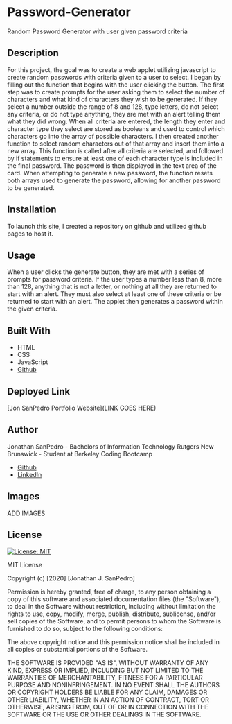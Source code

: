 # Password-Generator
Random Password Generator with user given password criteria

## Description
For this project, the goal was to create a web applet utilizing javascript to create random passwords with criteria given to a user to select. I began by filling out the function that begins with the user clicking the button. The first step was to create prompts for the user asking them to select the number of characters and what kind of characters they wish to be generated. If they select a number outside the range of 8 and 128, type letters, do not select any criteria, or do not type anything, they are met with an alert telling them what they did wrong. When all criteria are entered, the length they enter and character type they select are stored as booleans and used to control which characters go into the array of possible characters. I then created another function to select random characters out of that array and insert them into a new array. This function is called after all criteria are selected, and followed by if statements to ensure at least one of each character type is included in the final password. The password is then displayed in the text area of the card. When attempting to generate a new password, the function resets both arrays used to generate the password, allowing for another password to be generated. 

## Installation
To launch this site, I created a repository on github and utilized github pages to host it.

## Usage
When a user clicks the generate button, they are met with a series of prompts for password criteria. If the user types a number less than 8, more than 128, anything that is not a letter, or nothing at all they are returned to start with an alert. They must also select at least one of these criteria or be returned to start with an alert. The applet then generates a password within the given criteria.

## Built With
* HTML
* CSS
* JavaScript
* [Github](https://github.com/)

## Deployed Link
[Jon SanPedro Portfolio Website](LINK GOES HERE)

## Author
Jonathan SanPedro - Bachelors of Information Technology Rutgers New Brunswick - Student at Berkeley Coding Bootcamp

* [Github](https://github.com/jsp117)
* [LinkedIn](https://www.linkedin.com/in/jonathan-s-6ab32283/)

## Images
ADD IMAGES

## License
[![License: MIT](https://img.shields.io/badge/License-MIT-yellow.svg)](https://opensource.org/licenses/MIT)

MIT License

Copyright (c) [2020] [Jonathan J. SanPedro]

Permission is hereby granted, free of charge, to any person obtaining a copy
of this software and associated documentation files (the "Software"), to deal
in the Software without restriction, including without limitation the rights
to use, copy, modify, merge, publish, distribute, sublicense, and/or sell
copies of the Software, and to permit persons to whom the Software is
furnished to do so, subject to the following conditions:

The above copyright notice and this permission notice shall be included in all
copies or substantial portions of the Software.

THE SOFTWARE IS PROVIDED "AS IS", WITHOUT WARRANTY OF ANY KIND, EXPRESS OR
IMPLIED, INCLUDING BUT NOT LIMITED TO THE WARRANTIES OF MERCHANTABILITY,
FITNESS FOR A PARTICULAR PURPOSE AND NONINFRINGEMENT. IN NO EVENT SHALL THE
AUTHORS OR COPYRIGHT HOLDERS BE LIABLE FOR ANY CLAIM, DAMAGES OR OTHER
LIABILITY, WHETHER IN AN ACTION OF CONTRACT, TORT OR OTHERWISE, ARISING FROM,
OUT OF OR IN CONNECTION WITH THE SOFTWARE OR THE USE OR OTHER DEALINGS IN THE
SOFTWARE.

